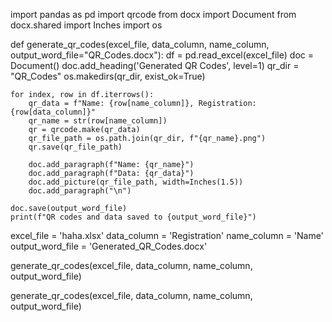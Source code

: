 import pandas as pd
import qrcode
from docx import Document
from docx.shared import Inches
import os

def generate_qr_codes(excel_file, data_column, name_column, output_word_file="QR_Codes.docx"):
    df = pd.read_excel(excel_file)
    doc = Document()
    doc.add_heading('Generated QR Codes', level=1)
    qr_dir = "QR_Codes"
    os.makedirs(qr_dir, exist_ok=True)

    for index, row in df.iterrows():   
        qr_data = f"Name: {row[name_column]}, Registration: {row[data_column]}"
        qr_name = str(row[name_column])  
        qr = qrcode.make(qr_data)
        qr_file_path = os.path.join(qr_dir, f"{qr_name}.png")
        qr.save(qr_file_path)

        doc.add_paragraph(f"Name: {qr_name}")
        doc.add_paragraph(f"Data: {qr_data}")
        doc.add_picture(qr_file_path, width=Inches(1.5))
        doc.add_paragraph("\n")

    doc.save(output_word_file)
    print(f"QR codes and data saved to {output_word_file}")

excel_file = 'haha.xlsx'
data_column = 'Registration'
name_column = 'Name'
output_word_file = 'Generated_QR_Codes.docx'

generate_qr_codes(excel_file, data_column, name_column, output_word_file)

generate_qr_codes(excel_file, data_column, name_column, output_word_file)
